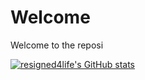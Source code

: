# Welcome
Welcome to the reposi

[![resigned4life's GitHub stats](https://github-readme-stats.vercel.app/api?username=resigned4life)](https://github.com/anuraghazra/github-readme-stats)

